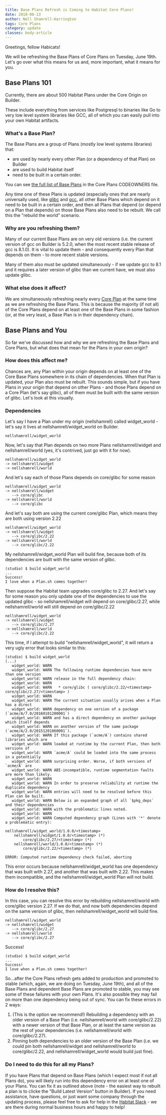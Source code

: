 ```yaml
---
title: Base Plans Refresh is Coming to Habitat Core Plans!
date: 2018-06-13
author: Nell Shamrell-Harrington
tags: Core Plans
category: update
classes: body-article
---
```


Greetings, fellow Habicats!

We will be refreshing the Base Plans of Core Plans on Tuesday, June 19th.  Let's go over what this means for us and, more important, what it means for you.

## Base Plans 101

Currently, there are about 500 Habitat Plans under the Core Origin on Builder.

These include everything from services like Postgresql to binaries like Go to very low level system libraries like GCC, all of which you can easily pull into your own Habitat artifacts.

### What's a Base Plan?

The Base Plans are a group of Plans (mostly low level systems libraries) that:
* are used by nearly every other Plan (or a dependency of that Plan) on Builder
* are used to build Habitat itself
* need to be built in a certain order.

You can see [the full list of Base Plans](https://github.com/habitat-sh/Core-Plans/blob/master/CODEOWNERS) in the Core Plans CODEOWNERS file.

Any time one of these Plans is updated (especially ones that are nearly universally used, like [glibc](https://en.wikipedia.org/wiki/GNU_C_Library) and [gcc](https://gcc.gnu.org/), all other Base Plans which depend on it need to be built in a certain order, and then all Plans that depend (or depend on a Plan that depends) on those Base Plans also need to be rebuilt. We call this the "rebuild the world" scenario.

### Why are you refreshing them?

Many of our current Base Plans are on very old versions (i.e. the current version of gcc on Builder is 5.2.0, when the most recent stable release of gcc is 8.1.0).  It is vital to update them - and consequently every Plan that depends on them - to more recent stable versions.

Many of them also must be updated simultaneously - if we update gcc to 8.1 and it requires a later version of glibc than we current have, we must also update glibc.

### What else does it affect?

We are simultaneously refreshing nearly every [Core Plan](https://github.com/habitat-sh/Core-Plans/) at the same time as we are refreshing the Base Plans.  This is because the majority (if not all) of the Core Plans depend on at least one of the Base Plans in some fashion (or, at the very least, a Base Plan is in their dependency chain).

## Base Plans and You

So far we've discussed how and why we are refreshing the Base Plans and Core Plans, but what does that mean for the Plans in your own origin?

### How does this affect me?

Chances are, any Plan within your origin depends on at least one of the Core Base Plans somewhere in its chain of dependencies.  When that Plan is updated, your Plan also must be rebuilt.  This sounds simple, but if you have Plans in your origin that depend on other Plans - and those Plans depend on a Core Plan (let's say glibc), all of them must be built with the same version of glibc.  Let's look at this visually.

### Dependencies

Let's say I have a Plan under my origin (nellshamrell) called widget_world - let's say it lives at nellshamrell/widget_world on Builder.

```
nellshamrell/widget_world
```

Now, let's say that Plan depends on two more Plans nellshamrell/widget and nellshamrell/world (yes, it's contrived, just go with it for now).

```
nellshamrell/widget_world
-> nellshamrell/widget
-> nellshamrell/world
```

And let's say each of those Plans depends on core/glibc for some reason

```
nellshamrell/widget_world
-> nellshamrell/widget
   --> core/glibc
-> nellshamrell/world
   --> core/glibc
```

And let's say both are using the current core/glibc Plan, which means they are both using version 2.22

```
nellshamrell/widget_world
-> nellshamrell/widget
   --> core/glibc/2.22
-> nellshamrell/world
   --> core/glibc/2.22
```

My nellshamrell/widget_world Plan will build fine, because both of its dependencies are built with the same version of glibc.

```
(studio) $ build widget_world
...
Success!
I love when a Plan.sh comes together!
```

Then suppose the Habitat team upgrades core/glibc to 2.27.  And let's say for some reason you only update one of the dependencies to use the updated glibc - so nellshamrell/widget will depend on core/glibc/2.27, while nellshamrell/world will still depend on core/glibc/2.22

```
nellshamrell/widget_world
-> nellshamrell/widget
   --> core/glibc/2.27
-> nellshamrell/world
   --> core/glibc/2.22
```

This time, if I attempt to build "nellshamrell/widget_world", it will return a very ugly error that looks similar to this:

```
(studio) $ build widget_world
(...)
   widget_world: WARN
   widget_world: WARN The following runtime dependencies have more than one version
   widget_world: WARN release in the full dependency chain:
   widget_world: WARN
   widget_world: WARN   * core/glibc ( core/glibc/2.22/<timestamp> core/glibc/2.27/<timestamp> )
   widget_world: WARN
   widget_world: WARN The current situation usually arises when a Plan has a direct
   widget_world: WARN dependency on one version of a package (`acme/A/7.0/20160101200001`)
   widget_world: WARN and has a direct dependency on another package which itself depends
   widget_world: WARN on another version of the same package (`acme/A/2.0/20151201060001`).
   widget_world: WARN If this package (`acme/A`) contains shared libraries which are
   widget_world: WARN loaded at runtime by the current Plan, then both versions of
   widget_world: WARN `acme/A` could be loaded into the same process in a potentially
   widget_world: WARN surprising order. Worse, if both versions of `acme/A` are
   widget_world: WARN ABI-incompatible, runtime segmentation faults are more than likely.
   widget_world: WARN
   widget_world: WARN In order to preserve reliability at runtime the duplicate dependency
   widget_world: WARN entries will need to be resolved before this Plan can be built.
   widget_world: WARN Below is an expanded graph of all `$pkg_deps` and their dependencies
   widget_world: WARN with the problematic lines noted.
   widget_world: WARN
   widget_world: WARN Computed dependency graph (Lines with '*' denote a problematic entry):

nellshamrell/widget_world/1.0.0/<timestamp>
    nellshamrell/widget/1.0.0/<timestamp> (*)
        core/glibc/2.27/<timestamp> (*)
    nellshamrell/world/1.0.0/<timestamp> (*)
        core/glibc/2.22/<timestamp> (*)

ERROR: Computed runtime dependency check failed, aborting
```

This error occurs because nellshamrell/widget_world has one dependency that was built with 2.27, and another that was built with 2.22.  This makes them incompatible, and the nellshamrell/widget_world Plan will not build.

### How do I resolve this?

In this case, you can resolve this error by rebuilding nellshamrell/world with core/glibc version 2.27.  If we do that, and now both dependencies depend on the same version of glibc, then nellshamrell/widget_world will build fine.

```
nellshamrell/widget_world
-> nellshamrell/widget
   --> core/glibc/2.27
-> nellshamrell/world
   --> core/glibc/2.27
```

Success!

```
(studio) $ build widget_world
...
Success!
I love when a Plan.sh comes together!
```

So...after the Core Plans refresh gets added to production and promoted to stable (which, again, we are doing on Tuesday, June 19th), and all of the Base Plans and dependent Base Plans are promoted to stable, you may see some of these failures with your own Plans.  It's also possible they may fail on more than one dependency being out of sync.  You can fix these errors in 2 ways:
1) (This is the option we recommend!) Rebuilding a dependency with an older version of a Base Plan (i.e. nellshamrell/world with core/glibc/2.22) with a newer version of that Base Plan, or at least the same version as the rest of your dependencies (i.e. nellshamrell/world with core/glibc/2.27).
2) Pinning both dependencies to an older version of the Base Plan (i.e. we could pin both nellshamrell/widget and nellshamrell/world to core/glibc/2.22, and nellshamrell/widget_world would build just fine).

### Do I need to do this for all my Plans?

If you have Plans that depend on Base Plans (which I expect most if not all Plans do), you will likely run into this dependency error on at least one of your Plans.  You can fix it as outlined above (note - the easiest way to rebuilt a plan is to clicke the "Build Latest Version" button in Builder). If you need assistance, have questions, or just want some company through the updating process, please feel free to ask for help in the [Habitat Slack](http://slack.habitat.sh/) - we are there during normal business hours and happy to help!